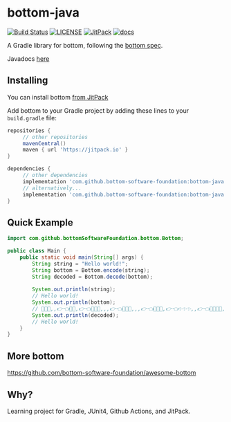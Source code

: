 # bottom-java

[![Build Status][GHAction-image]][GHAction-link]
[![LICENSE][LICENSE-image]][LICENSE-link]
[![JitPack][JitPack-image]][JitPack-link]
[![docs][javadocs-image]][javadocs-link]

A Gradle library for bottom, following the [bottom spec](https://github.com/bottom-software-foundation/bottom-spec).

Javadocs [here][javadocs-link]

## Installing

You can install bottom [from JitPack][JitPack-link]

Add bottom to your Gradle project by adding these lines to your `build.gradle` file:
```groovy
repositories {
	 // other repositories
     mavenCentral()
     maven { url 'https://jitpack.io' }
}

dependencies {
     // other dependencies
     implementation 'com.github.bottom-software-foundation:bottom-java:1.1.0'  // latest stable release
     // alternatively...
     implementation 'com.github.bottom-software-foundation:bottom-java:need_top-SNAPSHOT'  // latest commit on github
}
```

## Quick Example

```java
import com.github.bottomSoftwareFoundation.bottom.Bottom;

public class Main {
    public static void main(String[] args) {
        String string = "Hello world!";
        String bottom = Bottom.encode(string);
        String decoded = Bottom.decode(bottom);
        
        System.out.println(string);
        // Hello world!
        System.out.println(bottom);
        // 💖✨✨,,👉👈💖💖,👉👈💖💖🥺,,,👉👈💖💖🥺,,,👉👈💖💖✨,👉👈✨✨✨,,👉👈💖💖✨🥺,,,,👉👈💖💖✨,👉👈💖💖✨,,,,👉👈💖💖🥺,,,👉👈💖💖👉👈✨✨✨,,,👉👈
        System.out.println(decoded);
        // Hello world!
    }
}
```

## More bottom

https://github.com/bottom-software-foundation/awesome-bottom

## Why?

Learning project for Gradle, JUnit4, Github Actions, and JitPack.

[GHAction-image]: https://github.com/bottom-software-foundation/bottom-java/workflows/CI/badge.svg?branch=master&event=push
[GHAction-link]: https://github.com/bottom-software-foundation/bottom-java/actions?query=event%3Apush+branch%3Amaster
[LICENSE-image]: https://img.shields.io/github/license/bottom-software-foundation/bottom-java
[LICENSE-link]: https://github.com/bottom-software-foundation/bottom-java/blob/master/LICENSE
[JitPack-image]: https://jitpack.io/v/com.github.bottom-software-foundation/bottom-java.svg
[JitPack-link]: https://jitpack.io/#com.github.bottom-software-foundation/bottom-java
[javadocs-image]: https://github.com/bottom-software-foundation/bottom-java/workflows/docs/badge.svg?branch=master&event=push
[javadocs-link]: https://bottom-software-foundation.github.io/bottom-java

